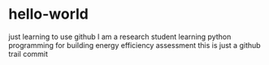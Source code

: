 # hello-world
just learning to use github
I am a research student learning python programming for building energy efficiency assessment
this is just a github trail commit
